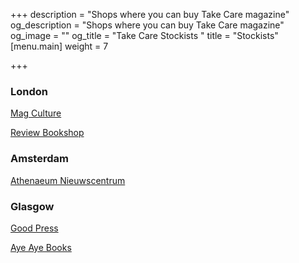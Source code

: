 +++
description = "Shops where you can buy Take Care magazine"
og_description = "Shops where you can buy Take Care magazine"
og_image = ""
og_title = "Take Care Stockists "
title = "Stockists"
[menu.main]
weight = 7

+++
### **London**

[Mag Culture](https://magculture.com/)

[Review Bookshop](http://www.reviewbookshop.co.uk/)

### **Amsterdam**

[Athenaeum Nieuwscentrum](https://www.athenaeum.nl/magazines/)

### **Glasgow**

[Good Press](http://goodpress.co.uk/)

[Aye Aye Books](https://www.cca-glasgow.com/shop/ayeaye-books)